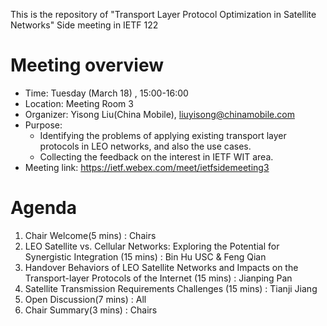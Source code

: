 This is the repository of "Transport Layer Protocol Optimization in Satellite Networks" Side meeting in IETF 122

# Meeting overview 
- Time: Tuesday (March 18) , 15:00-16:00
- Location: Meeting Room 3
- Organizer: Yisong Liu(China Mobile), liuyisong@chinamobile.com
- Purpose:
  - Identifying the problems of applying existing transport layer protocols in LEO networks, and also the use cases.
  - Collecting the feedback on the interest in IETF WIT area.
- Meeting link: https://ietf.webex.com/meet/ietfsidemeeting3

# Agenda
1. Chair Welcome(5 mins) : Chairs
2. LEO Satellite vs. Cellular Networks: Exploring the Potential for Synergistic Integration (15 mins) : Bin Hu USC &  Feng Qian
3. Handover Behaviors of LEO Satellite Networks and Impacts on the Transport-layer Protocols of the Internet (15 mins) : Jianping Pan
4. Satellite Transmission Requirements Challenges (15 mins) : Tianji Jiang
5. Open Discussion(7 mins) : All
6. Chair Summary(3 mins) : Chairs
